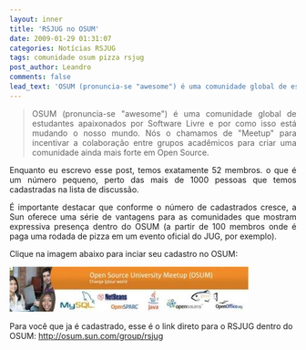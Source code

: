 ```yaml
---
layout: inner
title: 'RSJUG no OSUM'
date: 2009-01-29 01:31:07
categories: Notícias RSJUG
tags: comunidade osum pizza rsjug
post_author: Leandro
comments: false
lead_text: 'OSUM (pronuncia-se "awesome") é uma comunidade global de estudantes apaixonados por Software Livre e por como isso está mudando o nosso mundo. Nós o chamamos de "Meetup" para incentivar a colaboração entre grupos acadêmicos para criar uma comunidade ainda...'
---
```


<blockquote>
<p style="text-align: justify;">OSUM (pronuncia-se "awesome") é uma comunidade global de estudantes apaixonados por Software Livre e por como isso está mudando o nosso mundo. Nós o chamamos de "Meetup" para incentivar a colaboração entre grupos acadêmicos para criar uma comunidade ainda mais forte em Open Source.</p>
</blockquote>
<p style="text-align: justify;">Enquanto eu escrevo esse post, temos exatamente 52 membros. o que é um número pequeno, perto das mais de 1000 pessoas que temos cadastradas na lista de discussão.</p>
<p style="text-align: justify;">É importante destacar que conforme o número de cadastrados cresce, a Sun oferece uma série de vantagens para as comunidades que mostram expressiva presença dentro do OSUM (a partir de 100 membros onde é paga uma rodada de pizza em um evento oficial do JUG, por exemplo).</p>
<p style="text-align: justify;">Clique na imagem abaixo para inciar seu cadastro no OSUM:</p>

<a title="RSJUG no OSUM" href="http://osum.sun.com/group/rsjug" target="_blank"><img class="aligncenter size-full wp-image-217" title="osum" src="img/osum.jpg" alt="" width="420" height="79" /></a>

Para você que ja é cadastrado, esse é o link direto para o RSJUG dentro do OSUM: <a href="http://osum.sun.com/group/rsjug" target="_blank">http://osum.sun.com/group/rsjug</a>